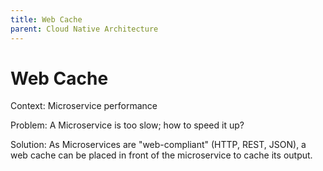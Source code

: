 ```yaml
---
title: Web Cache
parent: Cloud Native Architecture
---
```

Web Cache
===

Context: Microservice performance

Problem: A Microservice is too slow; how to speed it up?

Solution: As Microservices are "web-compliant" (HTTP, REST, JSON), a web cache can be placed in front of the microservice to cache its output.
